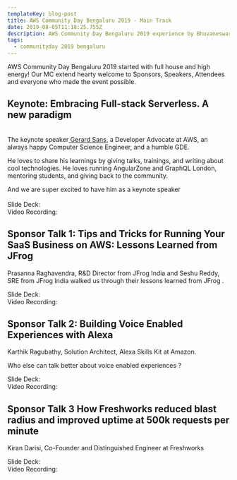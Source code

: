 ```yaml
---
templateKey: blog-post
title: AWS Community Day Bengaluru 2019 - Main Track
date: 2019-08-05T11:18:25.755Z
description: AWS Community Day Bengaluru 2019 experience by Bhuvaneswari Subramani
tags:
  - communityday 2019 bengaluru
---
```

AWS Community Day Bengaluru 2019 started with full house and high energy! Our MC extend hearty welcome to Sponsors, Speakers, Attendees and everyone who made the event possible.

## Keynote: Embracing Full-stack Serverless. A new paradigm

\
The keynote speaker[ Gerard Sans,](https://www.linkedin.com/in/gerard-sans/) a Developer Advocate at AWS, an always happy Computer Science Engineer, and a humble GDE.

He loves to share his learnings by giving talks, trainings, and writing about cool technologies. He loves running AngularZone and GraphQL London, mentoring students, and giving back to the community.

And we are super excited to have him as a keynote speaker\
\
Slide Deck: \
Video Recording: 

<Photo>

## Sponsor Talk 1: Tips and Tricks for Running Your SaaS Business on AWS: Lessons Learned from JFrog 

Prasanna Raghavendra, R&D Director from JFrog India and Seshu Reddy, SRE from JFrog India walked us through their lessons learned from JFrog.

Slide Deck: \
Video Recording: 

<Photo>

## Sponsor Talk 2:  Building Voice Enabled Experiences with Alexa

Karthik Ragubathy, Solution Architect, Alexa Skills Kit at Amazon.

Who else can talk better about voice enabled experiences ?

Slide Deck: \
Video Recording: 

<Photo>

## Sponsor Talk 3 How Freshworks reduced blast radius and improved uptime at 500k requests per minute 

Kiran Darisi, Co-Founder and Distinguished Engineer at Freshworks

Slide Deck: \
Video Recording: 

<Photo>
